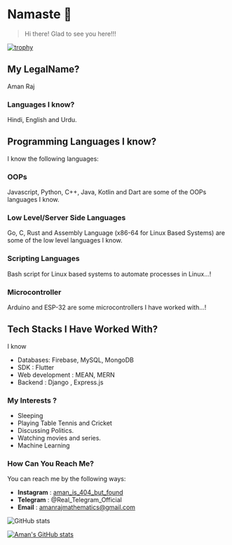 # Namaste 🙏
> Hi there! 
> Glad to see you here!!! 


[![trophy](https://github-profile-trophy.vercel.app/?username=amanfoundongithub)](https://github.com/amanfoundongithub)

## My LegalName? 
Aman Raj

### Languages I know?
Hindi, English and Urdu.

## Programming Languages I know?
I know the following languages: 
### OOPs
Javascript, Python, C++, Java, Kotlin and Dart are some of the OOPs languages I know. 

### Low Level/Server Side Languages
Go, C, Rust and Assembly Language (x86-64 for Linux Based Systems) are some of the low level languages I know. 

### Scripting Languages
Bash script for Linux based systems to automate processes in Linux...!

### Microcontroller
Arduino and ESP-32 are some microcontrollers I have worked with...!

## Tech Stacks I Have Worked With?
I know 
* Databases: Firebase, MySQL, MongoDB
* SDK : Flutter
* Web development : MEAN, MERN
* Backend : Django , Express.js


### My Interests ? 
- Sleeping
- Playing Table Tennis and Cricket
- Discussing Politics.
- Watching movies and series.
- Machine Learning


### How Can You Reach Me?
You can reach me by the following ways:
* **Instagram** : [aman_is_404_but_found](https://www.instagram.com/aman_is_404_but_found/)
* **Telegram** : @Real_Telegram_Official 
* **Email** : amanrajmathematics@gmail.com

![GitHub stats](https://github-readme-stats.vercel.app/api?username=amanfoundongithub&show_icons=true&theme=tokyonight)


[![Aman's GitHub stats](https://github-readme-stats.vercel.app/api/top-langs?username=amanfoundongithub&theme=algolia&show_icons=true&layout=compact)](https://github.com/amanfoundongithub)


<!---
amanfoundongithub/amanfoundongithub is a ✨ special ✨ repository because its `README.md` (this file) appears on your GitHub profile.
You can click the Preview link to take a look at your changes.
--->
